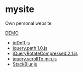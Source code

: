 mysite
======

Own personal website

[DEMO](http://han.im)



* [jqDnR.js](http://dev.iceburg.net/jquery/jqDnR/)
* [jquery.path.1.0.js](http://www.cnblogs.com/lovejjhao/archive/2011/12/12/2285313.html)
* [jQueryRotateCompressed.2.1.js](http://code.google.com/p/jqueryrotate/)
* [jquery.scrollTo.min.js](https://github.com/flesler/jquery.scrollTo)
* [StackBlur.js](http://www.quasimondo.com/StackBlurForCanvas/StackBlurDemo.html)
